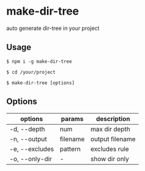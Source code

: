 # make-dir-tree

auto generate dir-tree in your project

## Usage

    $ npm i -g make-dir-tree

    $ cd /your/project

    $ make-dir-tree [options]

## Options

| options | params | description |
| ------ | ------ | ------ |
| -d, --depth | num | max dir depth |
| -n, --output | filename | output filename |
| -e, --excludes | pattern | excludes rule |
| -o, --only-dir | - | show dir only |











